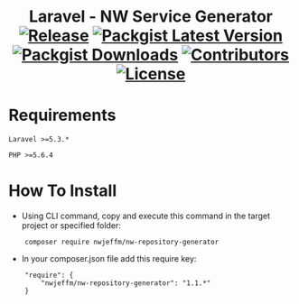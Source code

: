 <h1 align="center">
	Laravel - NW Service Generator
	<br>
	<a href="https://github.com/nwjeffm/nw-service-generator/releases"><img src="https://img.shields.io/github/release/nwjeffm/nw-repository-generator.svg?colorB=e50000" alt="Release"></a>
	<a href="https://packagist.org/packages/nwjeffm/nw-repository-generator"><img src="https://img.shields.io/packagist/v/nwjeffm/nw-repository-generator.svg?colorB=00e500" alt="Packgist Latest Version"></a>
	<a href="https://packagist.org/packages/nwjeffm/nw-repository-generator/stats"><img src="https://img.shields.io/packagist/dt/nwjeffm/nw-repository-generator.svg?colorB=00e500" alt="Packgist Downloads"></a>
	<a href="https://github/contributors/nwjeffm/nw-repository-generator"><img src="https://img.shields.io/github/contributors/nwjeffm/nw-repository-generator.svg?colorB=00e500" alt="Contributors"></a>
	<a href="https://packagist.org/l/nwjeffm/nw-repository-generator"><img src="https://img.shields.io/packagist/l/nwjeffm/nw-repository-generator.svg" alt="License"></a>
</h1>

# Requirements
```
Laravel >=5.3.*

PHP >=5.6.4
```

# How To Install
* Using CLI command, copy and execute this command in the target project or specified folder:
```
	composer require nwjeffm/nw-repository-generator
```

* In your composer.json file add this require key:
```
	"require": {
		"nwjeffm/nw-repository-generator": "1.1.*"
	}
```
